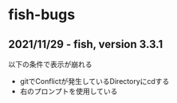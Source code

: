 # fish-bugs

## 2021/11/29 - fish, version 3.3.1

以下の条件で表示が崩れる

- gitでConflictが発生しているDirectoryにcdする
- 右のプロンプトを使用している
